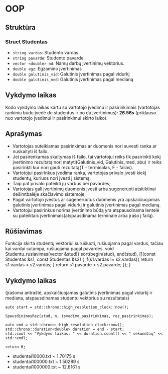 # OOP

## Struktūra
### Struct Studentas
- `string vardas`: Studento vardas.
- `string pavarde`: Studento pavarde.
- `vector <double> nd`: Namų darbų įvertinimų vektorius.
- `double egz`: Egzamino įvertinimas
- `double galutinis_vid`: Galutinis įvertinimas pagal vidurkį
- `double galutinis_med`: Galutinis įvertinimas pagal medianą

## Vykdymo laikas
Kodo vykdymo laikas kartu su vartotojo įvedimu ir pasirinkimais (vartotojas rankiniu būdu įvedė du studentus ir po du įvertinimus): **26.56s** (priklauso nuo vartotojo įvedimui ir pasirinkimui skirto laiko).

## Aprašymas
- Vartotojas suteikiamas pasirinkimas ar duomenis nori suvesti ranka ar nuskaityti iš failo.
- Jei pasirenkamas skaitymas iš failo, tai vartotojui reiks tik pasirinkti kokį įvertinimo rezultatą nori matyti(Galutinis_vid, Galutinis_med, abu) ir reiks pasirinkti kur nori gauti rezultatą(T - terminalas, F - failas).
- Vartotojui pasirinkus įvedima ranka, vartotojas privalo įvesti kiekį studentų, kuriuos nori įvesti į sistemą;
- Taip pat privalo pateikti jų varbus bei pavardes;
- Vartotojas gali įvertinimų duomenis įvesti arba sugeneruoti atsitiktinai dešimtbalėje skačiavimo sistemoje;
- Pagal vartotojo įvestus ar sugeneruotus duomenis yra apskaičiuojamas galutinis įvertinimas pagal vidurkį ir galutinis įvertinimas pagal medianą.
- Vartotojui pasirinkus norima įvertinimo būdą yra atspausdinama lentelė su pateiktais įvertinimais(atspausdinama terminale arba įrašo į failą).


## Rūšiavimas
Funkcija skirta studentų vektoriui surušiuoti, rušiuojama pagal vardus, tačiau kai vardai sutampa, rušiuojama pagal pavardes.
    void Studentu_rusiavimas(vector<Studentas> &stud){
        sort(begin(stud), end(stud), [](const Studentas &s1, const Studentas &s2) {
            if(s1.vardas != s2.vardas){
                return s1.vardas < s2.vardas;
            }
            return s1.pavarde < s2.pavarde;
        });
    }

## Vykdymo laikas
(įrašoma antraštė, apskaičiuojamas galutinis įvertinimas pagal vidurkį ir mediana, atspausdinamas studentu vektorius su rezultatais)

    auto start = std::chrono::high_resolution_clock::now();

    SpausdinimasRez(stud, n, isvedimo_pasirinkimas, rez_pasirinkimas);

    auto end = std::chrono::high_resolution_clock::now();
    std::chrono::duration<double> duration = end - start;
    std::cout << "Vykdymo laikas: " << duration.count() << " sekundžių" << std::endl;

    return 0;

- studentai10000.txt ~  1.70175 s
- studentai100000.txt ~ 1.50289 s
- studentai1000000.txt ~ 12.8161 s